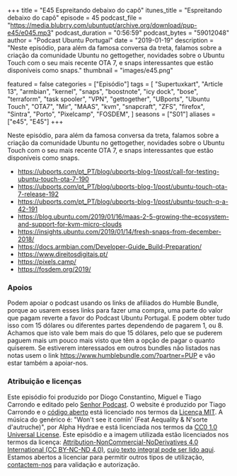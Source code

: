 +++
title = "E45 Espreitando debaixo do capô"
itunes_title = "Espreitando debaixo do capô"
episode = 45
podcast_file = "https://media.blubrry.com/ubuntupt/archive.org/download/pup-e45/e045.mp3"
podcast_duration = "0:56:59"
podcast_bytes = "59012048"
author = "Podcast Ubuntu Portugal"
date = "2019-01-19"
description = "Neste episódio, para além da famosa conversa da treta, falamos sobre a criação da comunidade Ubuntu no gettogether, novidades sobre o Ubuntu Touch com o seu mais recente OTA 7, e snaps interessantes que estão disponíveis como snaps."
thumbnail = "images/e45.png"

featured = false
categories = ["Episódio"]
tags = [
  "Supertuxkart",
  "Article 13",
  "armbian",
  "kernel",
  "snaps",
  "boostnote",
  "icy dock",
  "bose",
  "terraform",
  "task spooler",
  "VPN",
  "gettogether",
  "UBports",
  "Ubuntu Touch",
  "OTA7",
  "Mir",
  "MAAS",
  "kvm",
  "snapcraft",
  "ZFS",
  "firefox",
  "Sintra",
  "Porto",
  "Pixelcamp",
  "FOSDEM",
]
seasons = ["S01"]
aliases = ["e45", "E45"]
+++

Neste episódio, para além da famosa conversa da treta, falamos sobre a criação da comunidade Ubuntu no gettogether, novidades sobre o Ubuntu Touch com o seu mais recente OTA 7, e snaps interessantes que estão disponíveis como snaps.

* https://ubports.com/pt_PT/blog/ubports-blog-1/post/call-for-testing-ubuntu-touch-ota-7-190
* https://ubports.com/pt_PT/blog/ubports-blog-1/post/ubuntu-touch-ota-7-release-192
* https://ubports.com/pt_PT/blog/ubports-blog-1/post/ubuntu-touch-q-a-42-191
* https://blog.ubuntu.com/2019/01/16/maas-2-5-growing-the-ecosystem-and-support-for-kvm-micro-clouds
* https://insights.ubuntu.com/2019/01/14/fresh-snaps-from-december-2018/
* https://docs.armbian.com/Developer-Guide_Build-Preparation/
* https://www.direitosdigitais.pt/
* https://pixels.camp/
* https://fosdem.org/2019/


### Apoios
Podem apoiar o podcast usando os links de afiliados do Humble Bundle, porque ao usarem esses links para fazer uma compra, uma parte do valor que pagam reverte a favor do Podcast Ubuntu Portugal.
E podem obter tudo isso com 15 dólares ou diferentes partes dependendo de pagarem 1, ou 8.
Achamos que isto vale bem mais do que 15 dólares, pelo que se puderem paguem mais um pouco mais visto que têm a opção de pagar o quanto quiserem.
Se estiverem interessados em outros bundles não listados nas notas usem o link https://www.humblebundle.com/?partner=PUP e vão estar também a apoiar-nos.

### Atribuição e licenças
Este episódio foi produzido por Diogo Constantino, Miguel e Tiago Carrondo e editado pelo [Senhor Podcast](https://senhorpodcast.pt/).
O website é produzido por Tiago Carrondo e o [código aberto](https://gitlab.com/podcastubuntuportugal/website) está licenciado nos termos da [Licença MIT](https://gitlab.com/podcastubuntuportugal/website/main/LICENSE).
A música do genérico é: "Won't see it comin' (Feat Aequality & N'sorte d'autruche)", por Alpha Hydrae e está licenciada nos termos da [CC0 1.0 Universal License](https://creativecommons.org/publicdomain/zero/1.0/).
Este episódio e a imagem utilizada estão licenciados nos termos da licença: [Attribution-NonCommercial-NoDerivatives 4.0 International (CC BY-NC-ND 4.0)](https://creativecommons.org/licenses/by-nc-nd/4.0/), [cujo texto integral pode ser lido aqui](https://creativecommons.org/licenses/by-nc-nd/4.0/legalcode). Estamos abertos a licenciar para permitir outros tipos de utilização, [contactem-nos](https://podcastubuntuportugal.org/contactos) para validação e autorização.

